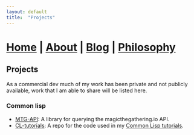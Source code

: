 ```yaml
---
layout: default
title:  "Projects"
---
```


# [Home](index.markdown) | [About](about.markdown) | [Blog](blog.markdown) | [Philosophy](philosophy.markdown)

## Projects

As a commercial dev much of my work has been private and not publicly available, work that I am able to share will be listed here.

### Common lisp

- [MTG-API](https://github.com/nmunro/mtg-api): A library for querying the magicthegathering.io API.
- [CL-tutorials](https://github.com/nmunro/cl-tutorials): A repo for the code used in my [Common Lisp tutorials](https://www.youtube.com/channel/UC1J47RqBfY6VgLUZ5YSYkqw).
